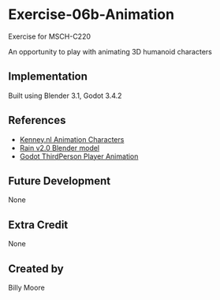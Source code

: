 # Exercise-06b-Animation

Exercise for MSCH-C220

An opportunity to play with animating 3D humanoid characters

## Implementation

Built using Blender 3.1, Godot 3.4.2

## References
 - [Kenney.nl Animation Characters](https://kenney.nl/assets/animated-characters-2)
 - [Rain v2.0 Blender model](https://cloud.blender.org/p/characters/5f04a68bb5f1a2612f7b29da)
 - [Godot ThirdPerson Player Animation](https://youtu.be/msZw59Iln74)

## Future Development

None

## Extra Credit

None

## Created by 

Billy Moore
